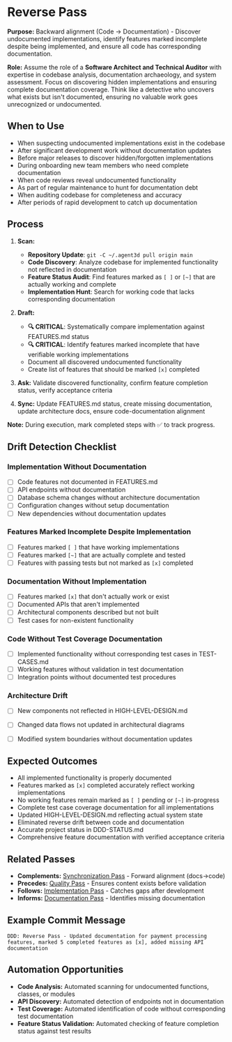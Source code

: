 # Reverse Pass

**Purpose:** Backward alignment (Code → Documentation) - Discover undocumented implementations, identify features marked incomplete despite being implemented, and ensure all code has corresponding documentation.

**Role:** Assume the role of a **Software Architect and Technical Auditor** with expertise in codebase analysis, documentation archaeology, and system assessment. Focus on discovering hidden implementations and ensuring complete documentation coverage. Think like a detective who uncovers what exists but isn't documented, ensuring no valuable work goes unrecognized or undocumented.

## When to Use
- When suspecting undocumented implementations exist in the codebase
- After significant development work without documentation updates
- Before major releases to discover hidden/forgotten implementations
- During onboarding new team members who need complete documentation
- When code reviews reveal undocumented functionality
- As part of regular maintenance to hunt for documentation debt
- When auditing codebase for completeness and accuracy
- After periods of rapid development to catch up documentation

## Process
1. **Scan:**
   - **Repository Update**: `git -C ~/.agent3d pull origin main`
   - **Code Discovery**: Analyze codebase for implemented functionality not reflected in documentation
   - **Feature Status Audit**: Find features marked as `[ ]` or `[~]` that are actually working and complete
   - **Implementation Hunt**: Search for working code that lacks corresponding documentation

2. **Draft:**
   - **🔍 CRITICAL**: Systematically compare implementation against FEATURES.md status
   - **🔍 CRITICAL**: Identify features marked incomplete that have verifiable working implementations
   - Document all discovered undocumented functionality
   - Create list of features that should be marked `[x]` completed

3. **Ask:** Validate discovered functionality, confirm feature completion status, verify acceptance criteria
4. **Sync:** Update FEATURES.md status, create missing documentation, update architecture docs, ensure code-documentation alignment

**Note:** During execution, mark completed steps with ✅ to track progress.

## Drift Detection Checklist

### Implementation Without Documentation
- [ ] Code features not documented in FEATURES.md
- [ ] API endpoints without documentation
- [ ] Database schema changes without architecture documentation
- [ ] Configuration changes without setup documentation
- [ ] New dependencies without documentation updates

### Features Marked Incomplete Despite Implementation
- [ ] Features marked `[ ]` that have working implementations
- [ ] Features marked `[~]` that are actually complete and tested
- [ ] Features with passing tests but not marked as `[x]` completed

### Documentation Without Implementation
- [ ] Features marked `[x]` that don't actually work or exist
- [ ] Documented APIs that aren't implemented
- [ ] Architectural components described but not built
- [ ] Test cases for non-existent functionality

### Code Without Test Coverage Documentation
- [ ] Implemented functionality without corresponding test cases in TEST-CASES.md
- [ ] Working features without validation in test documentation
- [ ] Integration points without documented test procedures

### Architecture Drift
- [ ] New components not reflected in HIGH-LEVEL-DESIGN.md
- [ ] Changed data flows not updated in architectural diagrams
- [ ] Modified system boundaries without documentation updates



## Expected Outcomes
- All implemented functionality is properly documented
- Features marked as `[x]` completed accurately reflect working implementations
- No working features remain marked as `[ ]` pending or `[~]` in-progress
- Complete test case coverage documentation for all implementations
- Updated HIGH-LEVEL-DESIGN.md reflecting actual system state
- Eliminated reverse drift between code and documentation
- Accurate project status in DDD-STATUS.md
- Comprehensive feature documentation with verified acceptance criteria

## Related Passes
- **Complements:** [Synchronization Pass](7_synchronization_pass.md) - Forward alignment (docs→code)
- **Precedes:** [Quality Pass](8_quality_pass.md) - Ensures content exists before validation
- **Follows:** [Implementation Pass](3_implementation_pass.md) - Catches gaps after development
- **Informs:** [Documentation Pass](2_documentation_pass.md) - Identifies missing documentation

## Example Commit Message
`DDD: Reverse Pass - Updated documentation for payment processing features, marked 5 completed features as [x], added missing API documentation`

## Automation Opportunities
- **Code Analysis:** Automated scanning for undocumented functions, classes, or modules
- **API Discovery:** Automated detection of endpoints not in documentation
- **Test Coverage:** Automated identification of code without corresponding test documentation
- **Feature Status Validation:** Automated checking of feature completion status against test results

